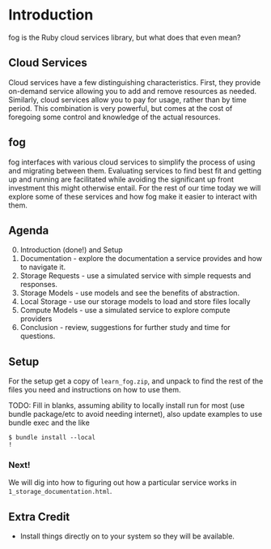 # Introduction

fog is the Ruby cloud services library, but what does that even mean?

## Cloud Services

Cloud services have a few distinguishing characteristics. First, they provide on-demand service allowing you to add and remove resources as needed. Similarly, cloud services allow you to pay for usage, rather than by time period. This combination is very powerful, but comes at the cost of foregoing some control and knowledge of the actual resources.

## fog

fog interfaces with various cloud services to simplify the process of using and migrating between them. Evaluating services to find best fit and getting up and running are facilitated while avoiding the significant up front investment this might otherwise entail. For the rest of our time today we will explore some of these services and how fog make it easier to interact with them.

## Agenda

0. Introduction (done!) and Setup
1. Documentation - explore the documentation a service provides and how to navigate it.
2. Storage Requests - use a simulated service with simple requests and responses.
3. Storage Models - use models and see the benefits of abstraction.
4. Local Storage - use our storage models to load and store files locally
5. Compute Models - use a simulated service to explore compute providers
6. Conclusion - review, suggestions for further study and time for questions.

## Setup

For the setup get a copy of `learn_fog.zip`, and unpack to find the rest of the files you need and instructions on how to use them.

TODO: Fill in blanks, assuming ability to locally install run for most (use bundle package/etc to avoid needing internet), also update examples to use bundle exec and the like

    $ bundle install --local
    !

### Next!

We will dig into how to figuring out how a particular service works in `1_storage_documentation.html`.

## Extra Credit

* Install things directly on to your system so they will be available.
